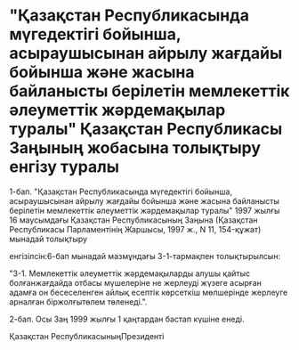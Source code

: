 # "Қазақстан Республикасында мүгедектігі бойынша, асыраушысынан айрылу жағдайы бойынша және жасына байланысты берілетін мемлекеттік әлеуметтік жәрдемақылар туралы" Қазақстан Республикасы Заңының жобасына толықтыру енгізу туралы

1-бап. "Қазақстан Республикасында мүгедектігі бойынша, асыраушысынан айрылу жағдайы бойынша және жасына байланысты берілетін мемлекеттік әлеуметтік жәрдемақылар туралы" 1997 жылғы 16 маусымдағы Қазақстан Республикасының Заңына (Қазақстан Республикасы Парламентінің Жаршысы, 1997 ж., N 11, 154-құжат) мынадай толықтыру

енгізілсін:6-бап мынадай мазмұндағы 3-1-тармақпен толықтырылсын:

"3-1. Мемлекеттік әлеуметтік жәрдемақыларды алушы қайтыс болғанжағдайда отбасы мүшелеріне не жерлеуді жүзеге асырған адамға он бесеселенген айлық есептік көрсеткіш мөлшерінде жерлеуге арналған біржолғытөлем төленеді.".

2-бап. Осы Заң 1999 жылғы 1 қаңтардан бастап күшіне енеді.

Қазақстан РеспубликасыныңПрезиденті


